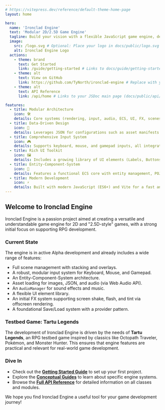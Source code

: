 ```yaml
---
# https://vitepress.dev/reference/default-theme-home-page
layout: home

hero:
  name: 'Ironclad Engine'
  text: 'Modular 2D/2.5D Game Engine'
  tagline: Build your vision with a flexible JavaScript game engine, designed for extensibility and data-driven development.
  image:
    src: /logo.svg # Optional: Place your logo in docs/public/logo.svg
    alt: Ironclad Engine Logo
  actions:
    - theme: brand
      text: Get Started
      link: /guide/getting-started # Links to docs/guide/getting-started.md
    - theme: alt
      text: View on GitHub
      link: https://github.com/TyNorth/ironclad-engine # Replace with your actual GitHub repo link
    - theme: alt
      text: API Reference
      link: /api/home # Links to your JSDoc main page (docs/public/api/index.html) or your VitePress API landing page (docs/api/index.md)

features:
  - title: Modular Architecture
    icon: 🛠️
    details: Core systems (rendering, input, audio, ECS, UI, FX, scenes, assets, save/load) are designed as distinct modules, promoting flexibility and maintainability.
  - title: Data-Driven Design
    icon: 📄
    details: Leverages JSON for configurations such as asset manifests and entity prefabs, simplifying content management and iteration.
  - title: Comprehensive Input System
    icon: 🎮
    details: Supports keyboard, mouse, and gamepad inputs, all integrated into a versatile action mapping system for flexible control schemes.
  - title: Rich UI Toolkit
    icon: 🖼️
    details: Includes a growing library of UI elements (Labels, Buttons, Checkboxes, Panels, ValueBars, Sliders, etc.) built on a base element class.
  - title: Entity-Component-System
    icon: 🧩
    details: Features a functional ECS core with entity management, POJO components, systems, and prefab instantiation for scalable game logic.
  - title: Modern Development
    icon: ⚡
    details: Built with modern JavaScript (ES6+) and Vite for a fast and efficient development experience, complemented by JSDoc for API documentation.
---
```


## Welcome to Ironclad Engine

Ironclad Engine is a passion project aimed at creating a versatile and understandable game engine for 2D and "2.5D-style" games, with a strong initial focus on supporting RPG development.

### Current State

The engine is in active Alpha development and already includes a wide range of features:

- Full scene management with stacking and overlays.
- A robust, modular input system for Keyboard, Mouse, and Gamepad.
- An Entity-Component-System architecture.
- Asset loading for images, JSON, and audio (via Web Audio API).
- An `AudioManager` for sound effects and music.
- A flexible UI element library.
- An initial FX system supporting screen shake, flash, and tint via offscreen rendering.
- A foundational Save/Load system with a provider pattern.

### Testbed Game: Tartu Legends

The development of Ironclad Engine is driven by the needs of **Tartu Legends**, an RPG testbed game inspired by classics like Octopath Traveler, Pokémon, and Monster Hunter. This ensures that engine features are practical and relevant for real-world game development.

### Dive In

- Check out the **[Getting Started Guide](./guide/getting-started.md)** to set up your first project.
- Explore the **[Conceptual Guides](./guide/introduction)** to learn about specific engine systems.
- Browse the **[Full API Reference](/api/)** for detailed information on all classes and modules.

We hope you find Ironclad Engine a useful tool for your game development journey!
